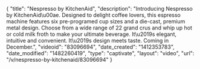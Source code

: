 {
    "title": "Nespresso by KitchenAid",
    "description": "Introducing Nespresso by KitchenAid\u00ae. Designed to delight coffee lovers, this espresso machine features six pre-programed cup sizes and a die-cast, premium metal design. Choose from a wide range of 22 grand crus and whip up hot or cold milk froth to make your ultimate beverage. It\u2019s elegant, intuitive and convenient. It\u2019s design meets taste. Coming in December.",
    "videoid": "83096694",
    "date_created": "1412353783",
    "date_modified": "1482260419",
    "type": "captivate",
    "layout": "video",
    "url": "\/v\/nespresso-by-kitchenaid\/83096694"
}